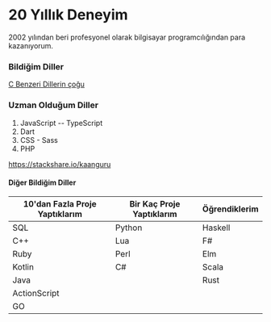 <script setup>
import { VPTeamMembers } from 'vitepress/theme'

const members = [
  {
    avatar: 'https://avatars.githubusercontent.com/u/47606404?v=4',
    name: 'Cem Kaan',
    title: 'CemKaanGuru',
    links: [
      { icon: 'github', link: 'https://github.com/kaanguru/' },
      { icon: 'twitter', link: 'https://twitter.com/CemKaanGuru' }
    ]
  },
]
</script>

# 20 Yıllık Deneyim

2002 yılından beri profesyonel olarak bilgisayar programcılığından para kazanıyorum.

<VPTeamMembers size="medium" :members="members" />

### Bildiğim Diller

[C Benzeri Dillerin çoğu](https://en.wikipedia.org/wiki/List_of_C-family_programming_languages)

### Uzman Olduğum Diller

1. JavaScript -- TypeScript
1. Dart
1. CSS - Sass
1. PHP

<a data-theme="light" data-layers="2,3,4,1" data-stack-embed="true" href="https://embed.stackshare.io/stacks/embed/d60323db4ac0e08701c9d7a5e0bf56"></a><script async src="https://cdn1.stackshare.io/javascripts/client-code.js" charset="utf-8"></script>

<https://stackshare.io/kaanguru>

#### Diğer Bildiğim Diller

|  10'dan Fazla Proje Yaptıklarım| Bir Kaç Proje Yaptıklarım | Öğrendiklerim |
| -------------------------------| ------------------------- | ------------- |
|  SQL                           |   Python                  |  Haskell      |  
|  C++                           |   Lua                     |  F#           |
|  Ruby                          |   Perl                    |  Elm          |
|  Kotlin                        |   C#                      |  Scala        |
|  Java                          |                           |  Rust         |
|  ActionScript                  |                           |               |
|  GO                            |                           |               |
